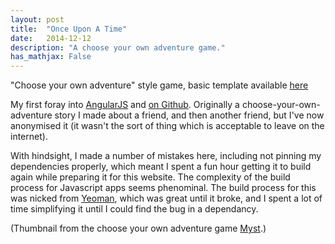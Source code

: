 ```yaml
---
layout: post
title:  "Once Upon A Time"
date:   2014-12-12
description: "A choose your own adventure game."
has_mathjax: False
---
```


"Choose your own adventure" style game, basic template available [here](/raw/once-upon-a-time/#/)

My first foray into [AngularJS](https://angularjs.org/) and [on Github](https://github.com/SimonStJG/once-apon-a-time).  Originally a choose-your-own-adventure story I made about a friend, and then another friend, but I've now anonymised it (it wasn't the sort of thing which is acceptable to leave on the internet).

With hindsight, I made a number of mistakes here, including not pinning my dependencies properly, which meant I spent a fun hour getting it to build again while preparing it for this website.  The complexity of the build process for Javascript apps seems phenominal.  The build process for this was nicked from [Yeoman](https://yeoman.io/), which was great until it broke, and I spent a lot of time simplifying it until I could find the bug in a dependancy.

(Thumbnail from the choose your own adventure game [Myst](https://en.wikipedia.org/wiki/Myst).)
